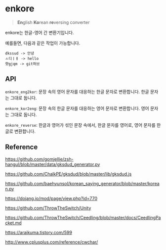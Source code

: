 # enkore

> **En**glish **Ko**rean **re**versing converter

enkore는 한글-영어 간 변환기입니다.

예를들면, 다음과 같은 작업이 가능합니다.

```
dkssud -> 안녕
ㅗ디ㅣㅐ -> hello
햣gjqm -> git허브
```



## API



`enkore_eng2kor`: 문장 속의 영어 문자를 대응하는 한글 문자로 변환합니다. 한글 문자는 그대로 둡니다.

`enkore_kor2eng`: 문장 속의 한글 문자를 대응하는 영어 문자로 변환합니다. 영어 문자는 그대로 둡니다.

`enkore_reverse`: 한글과 영어가 섞인 문장 속에서, 한글 문자를 영어로, 영어 문자를 한글로 변환합니다.



## Reference

https://github.com/gomjellie/zsh-hangul/blob/master/data/gksdud_generator.py

https://github.com/ChalkPE/gksdud/blob/master/lib/gksdud.js

https://github.com/baehyunsol/korean_saying_generator/blob/master/korean.py

https://dojang.io/mod/page/view.php?id=770

https://github.com/ThrowTheSwitch/Unity

https://github.com/ThrowTheSwitch/Ceedling/blob/master/docs/CeedlingPacket.md

https://araikuma.tistory.com/599

http://www.cplusplus.com/reference/cwchar/